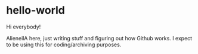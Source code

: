 # hello-world

Hi everybody!

AlieneilA here, just writing stuff and figuring out how Github works. I expect to be using this for coding/archiving purposes.
